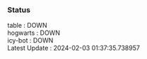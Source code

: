 ### Status


table : DOWN  
hogwarts : DOWN  
icy-bot : DOWN  
Latest Update : 2024-02-03 01:37:35.738957
